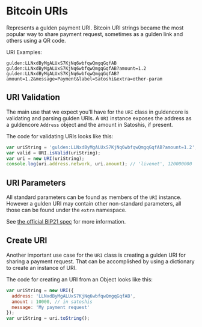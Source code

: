# Bitcoin URIs
Represents a gulden payment URI. Bitcoin URI strings became the most popular way to share payment request, sometimes as a gulden link and others using a QR code.

URI Examples:

```
gulden:LLNxdByMgALUxS7KjNq6wbfqwQmgqGqfAB
gulden:LLNxdByMgALUxS7KjNq6wbfqwQmgqGqfAB?amount=1.2
gulden:LLNxdByMgALUxS7KjNq6wbfqwQmgqGqfAB?amount=1.2&message=Payment&label=Satoshi&extra=other-param
```

## URI Validation
The main use that we expect you'll have for the `URI` class in guldencore is validating and parsing gulden URIs. A `URI` instance exposes the address as a guldencore `Address` object and the amount in Satoshis, if present.

The code for validating URIs looks like this:

```javascript
var uriString = 'gulden:LLNxdByMgALUxS7KjNq6wbfqwQmgqGqfAB?amount=1.2';
var valid = URI.isValid(uriString);
var uri = new URI(uriString);
console.log(uri.address.network, uri.amount); // 'livenet', 120000000
```

## URI Parameters
All standard parameters can be found as members of the `URI` instance. However a gulden URI may contain other non-standard parameters, all those can be found under the `extra` namespace.

See [the official BIP21 spec](https://github.com/bitcoin/bips/blob/master/bip-0021.mediawiki) for more information.

## Create URI
Another important use case for the `URI` class is creating a gulden URI for sharing a payment request. That can be accomplished by using a dictionary to create an instance of URI.

The code for creating an URI from an Object looks like this:

```javascript
var uriString = new URI({
  address: 'LLNxdByMgALUxS7KjNq6wbfqwQmgqGqfAB',
  amount : 10000, // in satoshis
  message: 'My payment request'
});
var uriString = uri.toString();
```
